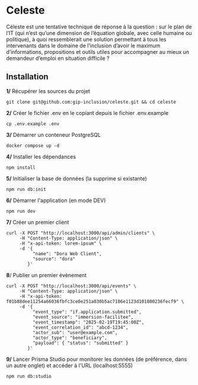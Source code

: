# Celeste

Céleste est une tentative technique de réponse à la question : sur le plan de l’IT (qui n’est qu’une dimension de l’équation globale, avec celle humaine ou politique), à quoi ressemblerait une solution permettant à tous les intervenants dans le domaine de l’inclusion d’avoir le maximum d’informations, propositions et outils utiles pour accompagner au mieux un demandeur d’emploi en situation difficile ?

## Installation

**1/** Récupérer les sources du projet

```
git clone git@github.com:gip-inclusion/celeste.git && cd celeste
```

**2/** Créer le fichier .env en le copiant depuis le fichier .env.example

```
cp .env.example .env
```

**3/** Démarrer un conteneur PostgreSQL

```
docker compose up -d
```

**4/** Installer les dépendances

```
npm install
```

**5/** Initialiser la base de données (la supprime si existante)

```
npm run db:init
```

**6/** Démarrer l'application (en mode DEV)

```
npm run dev
```

**7/** Créer un premier client

```
curl -X POST "http://localhost:3000/api/admin/clients" \
     -H "Content-Type: application/json" \
     -H "x-api-token: lorem-ipsum" \
     -d '{
          "name": "Dora Web Client",
          "source": "dora"
        }'
```

**8**/ Publier un premier évènement

```
curl -X POST "http://localhost:3000/api/events" \
     -H "Content-Type: application/json" \
     -H "x-api-token: f01b88dee11254a66036fbfc3ce0e251a030b5ac7186e1123d101800236fecf9" \
     -d '{
          "event_type": "if.application.submitted",
          "event_source": "immersion-facilitee",
          "event_timestamp": "2025-02-19T19:45:00Z",
          "event_correlation_id": "abcd-1234",
          "actor_sub": "user@example.com",
          "actor_type": "beneficiary",
          "payload": { "status": "submitted" }
        }'
```

**9/** Lancer Prisma Studio pour monitorer les données (de préférence, dans un autre onglet) et accéder à l'URL (localhost:5555) 

```
npm run db:studio
```
